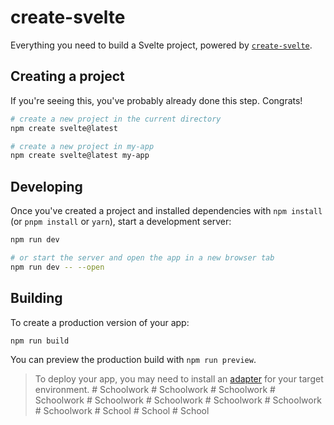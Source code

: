 # create-svelte

Everything you need to build a Svelte project, powered by [`create-svelte`](https://github.com/sveltejs/kit/tree/main/packages/create-svelte).

## Creating a project

If you're seeing this, you've probably already done this step. Congrats!

```bash
# create a new project in the current directory
npm create svelte@latest

# create a new project in my-app
npm create svelte@latest my-app
```

## Developing

Once you've created a project and installed dependencies with `npm install` (or `pnpm install` or `yarn`), start a development server:

```bash
npm run dev

# or start the server and open the app in a new browser tab
npm run dev -- --open
```

## Building

To create a production version of your app:

```bash
npm run build
```

You can preview the production build with `npm run preview`.

> To deploy your app, you may need to install an [adapter](https://kit.svelte.dev/docs/adapters) for your target environment.
#   S c h o o l w o r k  
 #   S c h o o l w o r k  
 #   S c h o o l w o r k  
 #   S c h o o l w o r k  
 #   S c h o o l w o r k  
 #   S c h o o l w o r k  
 #   S c h o o l w o r k  
 #   S c h o o l w o r k  
 #   S c h o o l w o r k  
 #   S c h o o l  
 #   S c h o o l  
 #   S c h o o l  
 